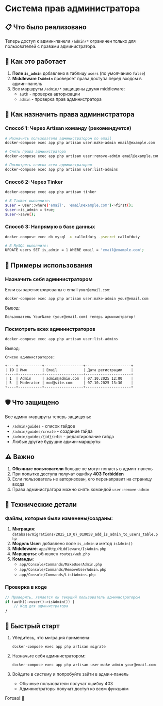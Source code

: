 # Система прав администратора

## 📋 Что было реализовано

Теперь доступ к админ-панели `/admin/*` ограничен только для пользователей с правами администратора.

## 🔐 Как это работает

1. **Поле `is_admin`** добавлено в таблицу `users` (по умолчанию `false`)
2. **Middleware `IsAdmin`** проверяет права доступа перед входом в админ-панель
3. Все маршруты `/admin/*` защищены двумя middleware:
   - `auth` - проверка авторизации
   - `admin` - проверка прав администратора

## 🚀 Как назначить права администратора

### Способ 1: Через Artisan команду (рекомендуется)

```bash
# Назначить пользователя администратором по email
docker-compose exec app php artisan user:make-admin email@example.com

# Снять права администратора
docker-compose exec app php artisan user:remove-admin email@example.com

# Посмотреть список всех администраторов
docker-compose exec app php artisan user:list-admins
```

### Способ 2: Через Tinker

```bash
docker-compose exec app php artisan tinker

# В Tinker выполните:
$user = User::where('email', 'email@example.com')->first();
$user->is_admin = true;
$user->save();
```

### Способ 3: Напрямую в базе данных

```bash
docker-compose exec db mysql -u callofduty -psecret callofduty

# В MySQL выполните:
UPDATE users SET is_admin = 1 WHERE email = 'email@example.com';
```

## 📝 Примеры использования

### Назначить себя администратором

Если вы зарегистрированы с email `your@email.com`:

```bash
docker-compose exec app php artisan user:make-admin your@email.com
```

Вывод:
```
Пользователь YourName (your@email.com) теперь администратор!
```

### Посмотреть всех администраторов

```bash
docker-compose exec app php artisan user:list-admins
```

Вывод:
```
Список администраторов:

+----+-----------+------------------+---------------------+
| ID | Имя       | Email            | Дата регистрации    |
+----+-----------+------------------+---------------------+
| 1  | Admin     | admin@admin.com  | 07.10.2025 12:00    |
| 5  | Moderator | mod@site.com     | 07.10.2025 13:30    |
+----+-----------+------------------+---------------------+
```

## 🛡️ Что защищено

Все админ-маршруты теперь защищены:
- `/admin/guides` - список гайдов
- `/admin/guides/create` - создание гайда
- `/admin/guides/{id}/edit` - редактирование гайда
- Любые другие будущие админ-маршруты

## ⚠️ Важно

1. **Обычные пользователи** больше не могут попасть в админ-панель
2. При попытке доступа получат ошибку **403 Forbidden**
3. Если пользователь не авторизован, его перенаправит на страницу входа
4. Права администратора можно снять командой `user:remove-admin`

## 🔧 Технические детали

### Файлы, которые были изменены/созданы:

1. **Миграция**: `database/migrations/2025_10_07_010058_add_is_admin_to_users_table.php`
2. **Модель User**: добавлено поле `is_admin` и метод `isAdmin()`
3. **Middleware**: `app/Http/Middleware/IsAdmin.php`
4. **Маршруты**: обновлен `routes/web.php`
5. **Команды**:
   - `app/Console/Commands/MakeUserAdmin.php`
   - `app/Console/Commands/RemoveUserAdmin.php`
   - `app/Console/Commands/ListAdmins.php`

### Проверка в коде

```php
// Проверить, является ли текущий пользователь администратором
if (auth()->user()->isAdmin()) {
    // Код для администратора
}
```

## 🎯 Быстрый старт

1. Убедитесь, что миграция применена:
   ```bash
   docker-compose exec app php artisan migrate
   ```

2. Назначьте себя администратором:
   ```bash
   docker-compose exec app php artisan user:make-admin your@email.com
   ```

3. Войдите в систему и попробуйте зайти в админ-панель
   - Обычные пользователи получат ошибку 403
   - Администраторы получат доступ ко всем функциям

Готово! 🚀

